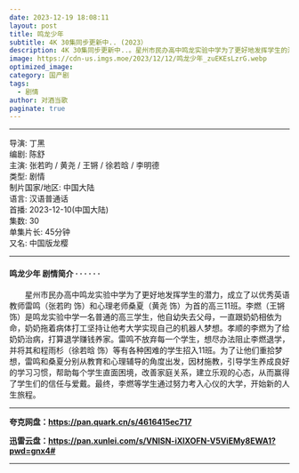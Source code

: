```yaml
---
date: 2023-12-19 18:08:11
layout: post
title: 鸣龙少年
subtitle: 4K 30集同步更新中.. (2023）
description: 4K 30集同步更新中..。星州市民办高中鸣龙实验中学为了更好地发挥学生的潜力，成立了以优秀英语教师雷鸣（张若昀 饰）和心理老师桑夏（黄尧 饰）为首的高三11班。李燃（王锵 饰）是鸣龙实验中学一名普通的高三学生，他自幼失去父母，一直跟奶奶相依为命...
image: https://cdn-us.imgs.moe/2023/12/12/鸣龙少年_zuEKEsLzrG.webp
optimized_image: 
category: 国产剧
tags:
  - 剧情
author: 对酒当歌
paginate: true
---
```


---

导演: 丁黑  
编剧: 陈舒  
主演: 张若昀 / 黄尧 / 王锵 / 徐若晗 / 李明德  
类型: 剧情  
制片国家/地区: 中国大陆  
语言: 汉语普通话  
首播: 2023-12-10(中国大陆)  
集数: 30  
单集片长: 45分钟  
又名: 中国版龙樱  

---

#### 鸣龙少年 剧情简介 · · · · · ·

　　星州市民办高中鸣龙实验中学为了更好地发挥学生的潜力，成立了以优秀英语教师雷鸣（张若昀 饰）和心理老师桑夏（黄尧 饰）为首的高三11班。李燃（王锵 饰）是鸣龙实验中学一名普通的高三学生，他自幼失去父母，一直跟奶奶相依为命，奶奶拖着病体打工坚持让他考大学实现自己的机器人梦想。孝顺的李燃为了给奶奶治病，打算退学赚钱养家。雷鸣不放弃每一个学生，想尽办法阻止李燃退学，并将其和程雨杉（徐若晗 饰）等有各种困难的学生招入11班。为了让他们重拾梦想，雷鸣和桑夏分别从教育和心理辅导的角度出发，因材施教，引导学生养成良好的学习习惯，帮助每个学生直面困境，改善家庭关系，建立乐观的心态，从而赢得了学生们的信任与爱戴。最终，李燃等学生通过努力考入心仪的大学，开始新的人生旅程。

---

**夸克网盘：<https://pan.quark.cn/s/4616415ec717>**

**迅雷云盘：<https://pan.xunlei.com/s/VNlSN-iXlXOFN-V5ViEMy8EWA1?pwd=gnx4#>**

---
